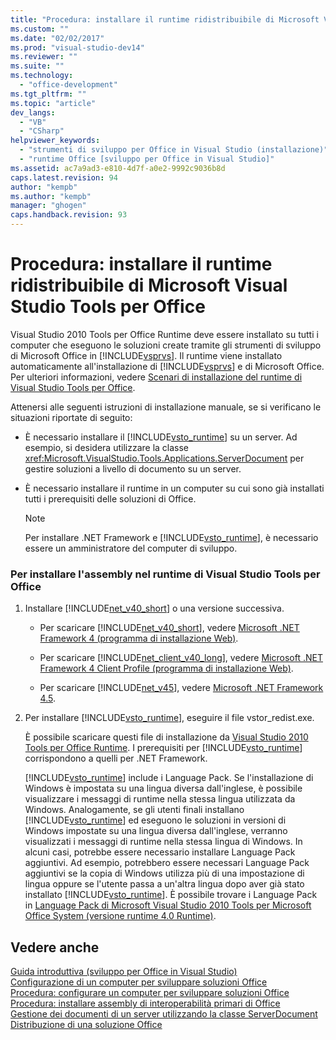 ```yaml
---
title: "Procedura: installare il runtime ridistribuibile di Microsoft Visual Studio Tools per Office | Microsoft Docs"
ms.custom: ""
ms.date: "02/02/2017"
ms.prod: "visual-studio-dev14"
ms.reviewer: ""
ms.suite: ""
ms.technology: 
  - "office-development"
ms.tgt_pltfrm: ""
ms.topic: "article"
dev_langs: 
  - "VB"
  - "CSharp"
helpviewer_keywords: 
  - "strumenti di sviluppo per Office in Visual Studio (installazione)"
  - "runtime Office [sviluppo per Office in Visual Studio]"
ms.assetid: ac7a9ad3-e810-4d7f-a0e2-9992c9036b8d
caps.latest.revision: 94
author: "kempb"
ms.author: "kempb"
manager: "ghogen"
caps.handback.revision: 93
---
```

# Procedura: installare il runtime ridistribuibile di Microsoft Visual Studio Tools per Office
  Visual Studio 2010 Tools per Office Runtime deve essere installato su tutti i computer che eseguono le soluzioni create tramite gli strumenti di sviluppo di Microsoft Office in [!INCLUDE[vsprvs](../sharepoint/includes/vsprvs-md.md)].  Il runtime viene installato automaticamente all'installazione di [!INCLUDE[vsprvs](../sharepoint/includes/vsprvs-md.md)] e di Microsoft Office.  Per ulteriori informazioni, vedere [Scenari di installazione del runtime di Visual Studio Tools per Office](../vsto/visual-studio-tools-for-office-runtime-installation-scenarios.md).  
  
 Attenersi alle seguenti istruzioni di installazione manuale, se si verificano le situazioni riportate di seguito:  
  
-   È necessario installare il [!INCLUDE[vsto_runtime](../vsto/includes/vsto-runtime-md.md)] su un server.  Ad esempio, si desidera utilizzare la classe <xref:Microsoft.VisualStudio.Tools.Applications.ServerDocument> per gestire soluzioni a livello di documento su un server.  
  
-   È necessario installare il runtime in un computer su cui sono già installati tutti i prerequisiti delle soluzioni di Office.  
  
    > [!NOTE]  
    >  Per installare .NET Framework e [!INCLUDE[vsto_runtime](../vsto/includes/vsto-runtime-md.md)], è necessario essere un amministratore del computer di sviluppo.  
  
### Per installare l'assembly nel runtime di Visual Studio Tools per Office  
  
1.  Installare [!INCLUDE[net_v40_short](../sharepoint/includes/net-v40-short-md.md)] o una versione successiva.  
  
    -   Per scaricare [!INCLUDE[net_v40_short](../sharepoint/includes/net-v40-short-md.md)], vedere [Microsoft .NET Framework 4 \(programma di installazione Web\)](http://go.microsoft.com/fwlink/?LinkId=178957).  
  
    -   Per scaricare [!INCLUDE[net_client_v40_long](../vsto/includes/net-client-v40-long-md.md)], vedere [Microsoft .NET Framework 4 Client Profile \(programma di installazione Web\)](http://go.microsoft.com/fwlink/?LinkId=178957).  
  
    -   Per scaricare [!INCLUDE[net_v45](../vsto/includes/net-v45-md.md)], vedere [Microsoft .NET Framework 4.5](http://www.microsoft.com/download/details.aspx?id=30653).  
  
2.  Per installare [!INCLUDE[vsto_runtime](../vsto/includes/vsto-runtime-md.md)], eseguire il file vstor\_redist.exe.  
  
     È possibile scaricare questi file di installazione da [Visual Studio 2010 Tools per Office Runtime](http://go.microsoft.com/fwlink/?LinkId=140384).  I prerequisiti per [!INCLUDE[vsto_runtime](../vsto/includes/vsto-runtime-md.md)] corrispondono a quelli per .NET Framework.  
  
     [!INCLUDE[vsto_runtime](../vsto/includes/vsto-runtime-md.md)] include i Language Pack.  Se l'installazione di Windows è impostata su una lingua diversa dall'inglese, è possibile visualizzare i messaggi di runtime nella stessa lingua utilizzata da Windows.  Analogamente, se gli utenti finali installano [!INCLUDE[vsto_runtime](../vsto/includes/vsto-runtime-md.md)] ed eseguono le soluzioni in versioni di Windows impostate su una lingua diversa dall'inglese, verranno visualizzati i messaggi di runtime nella stessa lingua di Windows.  In alcuni casi, potrebbe essere necessario installare Language Pack aggiuntivi.  Ad esempio, potrebbero essere necessari Language Pack aggiuntivi se la copia di Windows utilizza più di una impostazione di lingua oppure se l'utente passa a un'altra lingua dopo aver già stato installato [!INCLUDE[vsto_runtime](../vsto/includes/vsto-runtime-md.md)].  È possibile trovare i Language Pack in [Language Pack di Microsoft Visual Studio 2010 Tools per Microsoft Office System \(versione runtime 4.0 Runtime\)](http://go.microsoft.com/fwlink/?LinkId=140386).  
  
## Vedere anche  
 [Guida introduttiva &#40;sviluppo per Office in Visual Studio&#41;](../vsto/getting-started-office-development-in-visual-studio.md)   
 [Configurazione di un computer per sviluppare soluzioni Office](../vsto/configuring-a-computer-to-develop-office-solutions.md)   
 [Procedura: configurare un computer per sviluppare soluzioni Office](../vsto/how-to-configure-a-computer-to-develop-office-solutions.md)   
 [Procedura: installare assembly di interoperabilità primari di Office](../vsto/how-to-install-office-primary-interop-assemblies.md)   
 [Gestione dei documenti di un server utilizzando la classe ServerDocument](../vsto/managing-documents-on-a-server-by-using-the-serverdocument-class.md)   
 [Distribuzione di una soluzione Office](../vsto/deploying-an-office-solution.md)  
  
  
